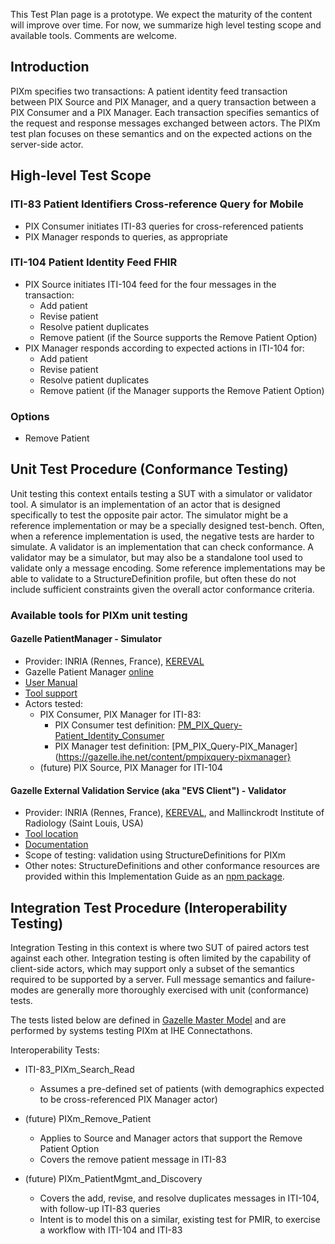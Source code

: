 <div markdown="1" class="stu-note">

This Test Plan page is a prototype.   We expect the maturity of the content will improve over time.  For now, we summarize high level testing scope and available tools. Comments are welcome.
</div>

## Introduction

PIXm specifies two transactions:  A patient identity feed transaction between PIX Source and PIX Manager, and a query transaction between a PIX Consumer and a PIX Manager.  Each transaction specifies semantics of the request and response messages exchanged between actors.  The PIXm test plan focuses on these semantics and on the expected actions on the server-side actor.

## High-level Test Scope

### ITI-83 Patient Identifiers Cross-reference Query for Mobile 

* PIX Consumer initiates ITI-83 queries for cross-referenced patients
* PIX Manager responds to queries, as appropriate

### ITI-104 Patient Identity Feed FHIR

* PIX Source initiates ITI-104 feed for the four messages in the transaction:
  * Add patient
  * Revise patient
  * Resolve patient duplicates
  * Remove patient (if the Source supports the Remove Patient Option)
* PIX Manager responds according to expected actions in ITI-104 for:
  * Add patient
  * Revise patient
  * Resolve patient duplicates
  * Remove patient (if the Manager supports the Remove Patient Option)

### Options

* Remove Patient

## Unit Test Procedure (Conformance Testing)

Unit testing this context entails testing a SUT with a simulator or validator tool.  A simulator is an implementation of an actor that is designed specifically to test the opposite pair actor. The simulator might be a reference implementation or may be a specially designed test-bench.  Often, when a reference implementation is used, the negative tests are harder to simulate. A validator is an implementation that can check conformance. A validator may be a simulator, but may also be a standalone tool used to validate only a message encoding. Some reference implementations may be able to validate to a StructureDefinition profile, but often these do not include sufficient constraints given the overall actor conformance criteria. 

### Available tools for PIXm unit testing

#### Gazelle PatientManager - Simulator 

* Provider: INRIA (Rennes, France), [KEREVAL](https://www.kereval.com/)
* Gazelle Patient Manager [online](https://gazelle.ihe.net/PatientManager/home.seam)
* [User Manual](https://gazelle.ihe.net/gazelle-documentation/Patient-Manager/user.html)
* [Tool support](https://gazelle.ihe.net/jira/projects/PAM)
* Actors tested:  
  * PIX Consumer, PIX Manager for ITI-83:
    * PIX Consumer test definition: [PM_PIX_Query-Patient_Identity_Consumer](https://gazelle.ihe.net/content/pmpixquery-patientidentityconsumer) 
    * PIX Manager test definition: [PM_PIX_Query-PIX_Manager](https://gazelle.ihe.net/content/pmpixquery-pixmanager}
  * (future) PIX Source, PIX Manager for ITI-104

#### Gazelle External Validation Service (aka "EVS Client") - Validator

* Provider:  INRIA (Rennes, France), [KEREVAL](https://www.kereval.com/), and Mallinckrodt Institute of Radiology (Saint Louis, USA) 
* [Tool location](https://gazelle.ihe.net/EVSClient/home.seam)
* [Documentation](https://gazelle.ihe.net/content/evsfhirvalidation)
* Scope of testing: validation using StructureDefinitions for PIXm
* Other notes: StructureDefinitions and other conformance resources are provided within this Implementation Guide as an [npm package](package.tgz).

## Integration Test Procedure (Interoperability Testing)

Integration Testing in this context is where two SUT of paired actors test against each other.  Integration testing is often limited by the capability of client-side actors, which may support only a subset of the semantics required to be supported by a server.  Full message semantics and failure-modes are generally more thoroughly exercised with unit (conformance) tests.

The tests listed below are defined in [Gazelle Master Model](https://gazelle.ihe.net/GMM) and are performed by systems testing PIXm at IHE Connectathons.

Interoperability Tests:

* ITI-83_PIXm_Search_Read
  * Assumes a pre-defined set of patients (with demographics expected to be cross-referenced PIX Manager actor)

* (future) PIXm_Remove_Patient
  * Applies to Source and Manager actors that support the Remove Patient Option
  * Covers the remove patient message in ITI-83
* (future) PIXm_PatientMgmt_and_Discovery   
  * Covers the add, revise, and resolve duplicates messages in ITI-104, with follow-up ITI-83 queries
  * Intent is to model this on a similar, existing test for PMIR, to exercise a workflow with ITI-104 and ITI-83
